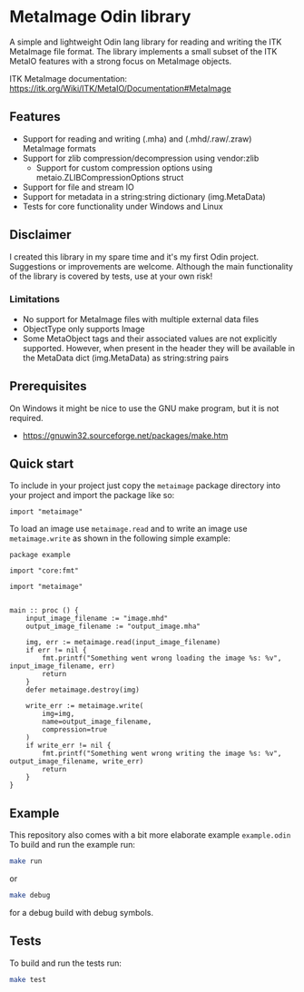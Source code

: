# MetaImage Odin library

A simple and lightweight Odin lang library for reading and writing the ITK MetaImage file format.
 The library implements a small subset of the ITK MetaIO features with a strong focus on MetaImage objects.

ITK MetaImage documentation: 
https://itk.org/Wiki/ITK/MetaIO/Documentation#MetaImage

## Features
* Support for reading and writing (.mha) and (.mhd/.raw/.zraw) MetaImage formats
* Support for zlib compression/decompression using vendor:zlib
  * Support for custom compression options using metaio.ZLIBCompressionOptions struct
* Support for file and stream IO
* Support for metadata in a string:string dictionary (img.MetaData)
* Tests for core functionality under Windows and Linux

## Disclaimer

I created this library in my spare time and it's my first Odin project. Suggestions or improvements are welcome. Although the main functionality of the library is covered by tests, use at your own risk!

### Limitations
* No support for MetaImage files with multiple external data files
* ObjectType only supports Image
* Some MetaObject tags and their associated values are not explicitly supported. However, when present in the header they will be available in the MetaData dict (img.MetaData) as string:string pairs


## Prerequisites

On Windows it might be nice to use the GNU make program, but it is not required.
* https://gnuwin32.sourceforge.net/packages/make.htm


## Quick start

To include in your project just copy the `metaimage` package directory into your project and import the package like so:

```odin
import "metaimage"
```

To load an image use `metaimage.read` and to write an image use `metaimage.write` as shown in the following simple example:

```odin
package example

import "core:fmt"

import "metaimage"


main :: proc () {
    input_image_filename := "image.mhd"
    output_image_filename := "output_image.mha"

    img, err := metaimage.read(input_image_filename)
    if err != nil {
        fmt.printf("Something went wrong loading the image %s: %v", input_image_filename, err)
        return
    }
    defer metaimage.destroy(img)

    write_err := metaimage.write(
        img=img,
        name=output_image_filename,
        compression=true
    )
    if write_err != nil {
        fmt.printf("Something went wrong writing the image %s: %v", output_image_filename, write_err)
        return
    }
}
```

## Example

This repository also comes with a bit more elaborate example `example.odin`
To build and run the example run:

```bash
make run
```

or

```bash
make debug
```

for a debug build with debug symbols.

## Tests

To build and run the tests run:

```bash
make test
```


